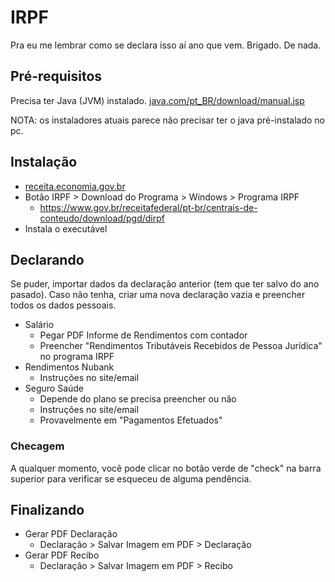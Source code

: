 # IRPF
Pra eu me lembrar como se declara isso aí ano que vem. Brigado. De nada.

## Pré-requisitos
Precisa ter Java (JVM) instalado.
[java.com/pt_BR/download/manual.jsp](http://www.java.com/pt_BR/download/manual.jsp)

NOTA: os instaladores atuais parece não precisar ter o java pré-instalado no pc.

## Instalação
- [receita.economia.gov.br](http://receita.economia.gov.br/)
- Botão IRPF > Download do Programa > Windows > Programa IRPF
  - https://www.gov.br/receitafederal/pt-br/centrais-de-conteudo/download/pgd/dirpf
- Instala o executável

## Declarando
Se puder, importar dados da declaração anterior (tem que ter salvo do ano pasado).
Caso não tenha, criar uma nova declaração vazia e preencher todos os dados pessoais.

- Salário
  - Pegar PDF Informe de Rendimentos com contador
  - Preencher "Rendimentos Tributáveis Recebidos de Pessoa Jurídica" no programa IRPF
- Rendimentos Nubank
  - Instruções no site/email
- Seguro Saúde
  - Depende do plano se precisa preencher ou não
  - Instruções no site/email
  - Provavelmente em "Pagamentos Efetuados"

### Checagem
A qualquer momento, você pode clicar no botão verde de "check" na barra superior para verificar se esqueceu de alguma pendência.

## Finalizando
- Gerar PDF Declaração
  - Declaração > Salvar Imagem em PDF > Declaração
- Gerar PDF Recibo
  - Declaração > Salvar Imagem em PDF > Recibo
